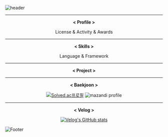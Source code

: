 ![header](https://capsule-render.vercel.app/api?type=waving&color=1E90FF&height=190&section=header&text=Juno's%20GitHub!&fontSize=80&fontColor=FFFFFF)
<div align="center">

---   
 **< Profile >**  
 
 License & Activity & Awards
 
---   
**< Skills >**  
 
 Language & Framework
 
---   
**< Project >**
 
---   
**< Baekjoon >**  
 
[![Solved.ac프로필](http://mazassumnida.wtf/api/v2/generate_badge?boj=kjo980822)](https://solved.ac/kjo980822)
![mazandi profile](http://mazandi.herokuapp.com/api?handle=kjo980822&theme=dark)  
 
---  
**< Velog >**  
 
[![Velog's GitHub stats](https://velog-readme-stats.vercel.app/api?name=kjo980822)](https://velog.io/@kjo980822/velog)  
 
 
 </div>

![Footer](https://capsule-render.vercel.app/api?type=waving&color=1E90FF&height=110&section=footer)
